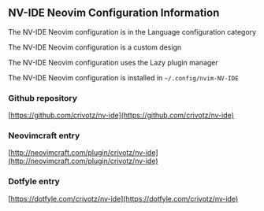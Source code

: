 ## NV-IDE Neovim Configuration Information

The NV-IDE Neovim configuration is in the Language configuration category

The NV-IDE Neovim configuration is a custom design

The NV-IDE Neovim configuration uses the Lazy plugin manager

The NV-IDE Neovim configuration is installed in `~/.config/nvim-NV-IDE`

### Github repository

[https://github.com/crivotz/nv-ide](https://github.com/crivotz/nv-ide)

### Neovimcraft entry

[http://neovimcraft.com/plugin/crivotz/nv-ide](http://neovimcraft.com/plugin/crivotz/nv-ide)

### Dotfyle entry

[https://dotfyle.com/crivotz/nv-ide](https://dotfyle.com/crivotz/nv-ide)

